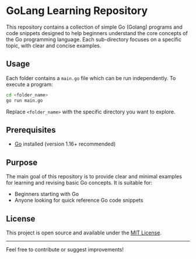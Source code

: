# GoLang Learning Repository

This repository contains a collection of simple Go (Golang) programs and code snippets designed to help beginners understand the core concepts of the Go programming language. Each sub-directory focuses on a specific topic, with clear and concise examples.

## Usage

Each folder contains a `main.go` file which can be run independently. To execute a program:

```bash
cd <folder_name>
go run main.go
```

Replace `<folder_name>` with the specific directory you want to explore.

## Prerequisites

- [Go](https://golang.org/dl/) installed (version 1.16+ recommended)

## Purpose

The main goal of this repository is to provide clear and minimal examples for learning and revising basic Go concepts. It is suitable for:
- Beginners starting with Go
- Anyone looking for quick reference Go code snippets

## License

This project is open source and available under the [MIT License](LICENSE).

---
Feel free to contribute or suggest improvements!

